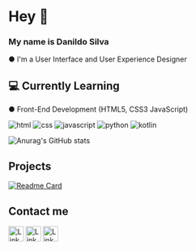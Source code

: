 # Hey 👋

### My name is Danildo Silva

● I'm a User Interface and User Experience Designer

## 💻 Currently Learning

● Front-End Development (HTML5, CSS3 JavaScript)

![html](https://img.shields.io/badge/HTML5-E34F26?style=for-the-badge&logo=html5&logoColor=white)
![css](https://img.shields.io/badge/CSS3-1572B6?style=for-the-badge&logo=css3&logoColor=white)
![javascript](https://img.shields.io/badge/JavaScript-323330?style=for-the-badge&logo=javascript&logoColor=F7DF1E)
![python](https://img.shields.io/badge/Python-FFD43B?style=for-the-badge&logo=python&logoColor=blue)
![kotlin](https://img.shields.io/badge/Kotlin-0095D5?&style=for-the-badge&logo=kotlin&logoColor=white)

![Anurag's GitHub stats](https://github-readme-stats.vercel.app/api?username=DanildoSilva&show_icons=true&theme=tokyonight)

## Projects

[![Readme Card](https://github-readme-stats.vercel.app/api/pin/?username=DanildoSilva&repo=DevWeekDanildoSilva.github.io)](https://github.com/anuraghazra/github-readme-stats)

## Contact me

[<img src="https://img.shields.io/badge/LinkedIn-0077B5?style=for-the-badge&logo=linkedin&logoColor=white" alt="Linkedin" height="30">](https://www.linkedin.com/in/danildo-silva-9a3310224/)
[<img src="https://img.shields.io/badge/-Behance-blue?style=for-the-badge&logo=behance&logoColor=white" alt="Linkedin" height="30">](https://www.behance.net/dannyspark)
[<img src="https://img.shields.io/badge/Instagram-E4405F?style=for-the-badge&logo=instagram&logoColor=white" alt="Linkedin" height="30">](https://www.instagram.com/dannyspark09)
